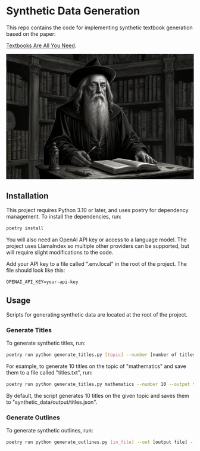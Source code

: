 # Synthetic Data Generation

This repo contains the code for implementing synthetic textbook generation based on the paper:

[Textbooks Are All You Need](https://arxiv.org/pdf/2306.11644.pdf).

![Synthetic Data Generation](https://github.com/PeytonCleveland/Synthetic-Data/blob/main/assets/wizard.jpg?raw=true)

## Installation

This project requires Python 3.10 or later, and uses poetry for dependency management. To install the dependencies, run:

```bash
poetry install
```

You will also need an OpenAI API key or access to a language model. The project uses LlamaIndex so multiple other providers can be supported, but will require slight modifications to the code.

Add your API key to a file called ".env.local" in the root of the project. The file should look like this:

```
OPENAI_API_KEY=your-api-key
```

## Usage

Scripts for generating synthetic data are located at the root of the project.

### Generate Titles

To generate synthetic titles, run:

```bash
poetry run python generate_titles.py [topic] --number [number of titles] --output [output file]
```

For example, to generate 10 titles on the topic of "mathematics" and save them to a file called "titles.txt", run:

```bash
poetry run python generate_titles.py mathematics --number 10 --output titles.txt
```

By default, the script generates 10 titles on the given topic and saves them to "synthetic_data/output/titles.json".

### Generate Outlines

To generate synthetic outlines, run:

```bash
poetry run python generate_outlines.py [in_file] --out [output file] --max [max number of sections]
```
